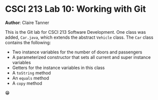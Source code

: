 # CSCI 213 Lab 10: Working with Git

**Author**: Claire Tanner

This is the Git lab for CSCI 213 Software Development. One class was added, `Car.java`,
which extends the abstract `Vehicle` class. The `Car` class contains the following:

- Two instance variables for the number of doors and passengers
- A parameterized constructor that sets all current and super instance variables
- Getters for the instance variables in this class
- A `toString` method
- An `equals` method
- A `copy` method
    			
😁				
         
          
          